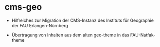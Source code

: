 # cms-geo
- Hilfreiches zur Migration der CMS-Instanz des Instituts für Geographie der FAU Erlangen-Nürnberg

- Übertragung von Inhalten aus dem alten geo-theme in das FAU-Natfak-theme
